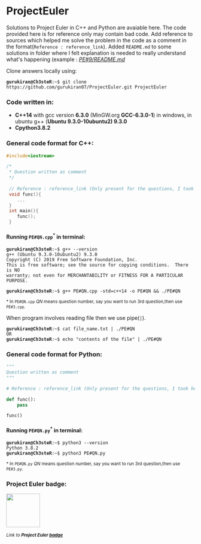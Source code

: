 # ProjectEuler

Solutions to Project Euler in C++ and Python are avaiable here. The code provided here is for reference only may contain bad code. Add reference to sources which helped me solve the problem in the code as a comment in the format(`Reference : reference_link`). Added `README.md` to some solutions in folder where I felt explanation is needed to really understand what's happening (example : [*PE#9/README.md*](https://github.com/gurukiran07/ProjectEuler/blob/main/PE%239/README.md)

Clone answers locally using:
<pre><code><b>gurukiran@Ch3steR</b>:~$ git clone https://github.com/gurukiran07/ProjectEuler.git ProjectEuler</code></pre>

### Code written in:
- **C++14** with gcc version **6.3.0** (MinGW.org **GCC-6.3.0-1**) in windows, in ubuntu g++ (**Ubuntu 9.3.0-10ubuntu2) 9.3.0**
- **Cpython3.8.2**

### General code format for C++:
```C++
#include<iostream>

/*
 * Question written as comment
 */
 
 // Reference : reference_link (Only present for the questions, I took help from external sources)
 void func(){
    ...
 }
 int main(){
    func();
 }
 ```
 
#### Running `PE#QN.cpp`<sup>*</sup> in terminal:
<pre><code><b>gurukiran@Ch3steR</b>:~$ g++ --version
g++ (Ubuntu 9.3.0-10ubuntu2) 9.3.0
Copyright (C) 2019 Free Software Foundation, Inc.
This is free software; see the source for copying conditions.  There is NO
warranty; not even for MERCHANTABILITY or FITNESS FOR A PARTICULAR PURPOSE.
 
<b>gurukiran@Ch3steR</b>:~$ g++ PE#QN.cpp -std=c++14 -o PE#QN && ./PE#QN</code></pre>
<sub> * In `PE#QN.cpp` *QN* means question number, say you want to run 3rd question,then use `PE#3.cpp`.</sub>

When program involves reading file then we use pipe(`|`).
<pre><code><b>gurukiran@Ch3steR</b>:~$ cat file_name.txt | ./PE#QN
OR
<b>gurukiran@Ch3steR</b>:~$ echo "contents of the file" | ./PE#QN</code></pre>
 
### General code format for Python:
 
 ```python
 """
 Question written as comment
 """
 
 # Reference : reference_link (Only present for the questions, I took help from external sources)
 
 def func():
     pass
 
 func()
 ```
#### Running `PE#QN.py`<sup>*</sup> in terminal:
<pre><code><b>gurukiran@Ch3steR</b>:~$ python3 --version
Python 3.8.2
<b>gurukiran@Ch3steR</b>:~$ python3 PE#QN.py</code></pre>
<sub> * In `PE#QN.py` *QN* means question number, say you want to run 3rd question,then use `PE#3.py`.


### Project Euler badge:

<img src="https://projecteuler.net/profile/Ch3steR.png" height=90/>

<sub> *Link to <b>Project Euler [badge](https://projecteuler.net/profile/Ch3steR.png)*</b> </sub></br>
